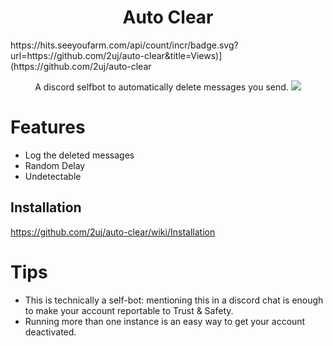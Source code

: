 <h1 align="center">Auto Clear</h1>
https://hits.seeyoufarm.com/api/count/incr/badge.svg?url=https://github.com/2uj/auto-clear&title=Views)](https://github.com/2uj/auto-clear
<p align="center">
   A discord selfbot to automatically delete messages you send.
   <img src="http://beta.kxro.wtf/r/kpl0rl1am9a.png" />
</p>

# Features
- Log the deleted messages
- Random Delay
- Undetectable 

## Installation
https://github.com/2uj/auto-clear/wiki/Installation

# Tips
- This is technically a self-bot: mentioning this in a discord chat is enough to make your account reportable to Trust & Safety.
- Running more than one instance is an easy way to get your account deactivated.
